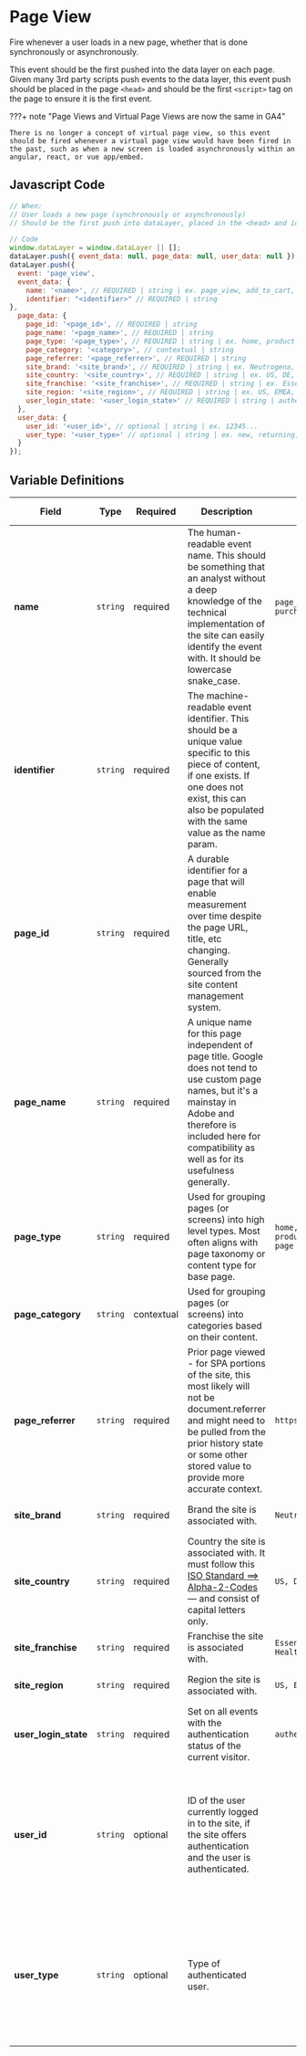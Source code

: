 # Page View

Fire whenever a user loads in a new page, whether that is done synchronously or asynchronously.

This event should be the first pushed into the data layer on each page. Given many 3rd party scripts push events to the data layer, this event push should be placed in the page `<head>` and should be the first `<script>` tag on the page to ensure it is the first event.

???+ note "Page Views and Virtual Page Views are now the same in GA4"

    There is no longer a concept of virtual page view, so this event should be fired whenever a virtual page view would have been fired in the past, such as when a new screen is loaded asynchronously within an angular, react, or vue app/embed.

## Javascript Code

```js
// When:
// User loads a new page (synchronously or asynchronously)
// Should be the first push into dataLayer, placed in the <head> and ideally first <script> on page.

// Code
window.dataLayer = window.dataLayer || [];
dataLayer.push({ event_data: null, page_data: null, user_data: null });  // Clear the previous attributes.
dataLayer.push({
  event: 'page_view',
  event_data: {
    name: '<name>', // REQUIRED | string | ex. page_view, add_to_cart, purchase
    identifier: "<identifier>" // REQUIRED | string
},
  page_data: {
    page_id: '<page_id>', // REQUIRED | string
    page_name: '<page_name>', // REQUIRED | string
    page_type: '<page_type>', // REQUIRED | string | ex. home, product category, product detail, article page
    page_category: '<category>', // contextual | string
    page_referrer: '<page_referrer>', // REQUIRED | string
    site_brand: '<site_brand>', // REQUIRED | string | ex. Neutrogena, OGX, Bebe
    site_country: '<site_country>', // REQUIRED | string | ex. US, DE, AU
    site_franchise: '<site_franchise>', // REQUIRED | string | ex. Essential Health, Skin Health
    site_region: '<site_region>', // REQUIRED | string | ex. US, EMEA, APAC
    user_login_state: '<user_login_state>' // REQUIRED | string | authenticated or anonymous
  },
  user_data: {
    user_id: '<user_id>', // optional | string | ex. 12345...
    user_type: '<user_type>' // optional | string | ex. new, returning, ...
  }
});
```

## Variable Definitions

|Field|Type|Required|Description|Example|Max Len|How to test?|
| --- | --- | --- | --- | --- | --- | --- |
|**name**|`string`|required|The human-readable event name. This should be something that an analyst without a deep knowledge of the technical implementation of the site can easily identify the event with. It should be lowercase snake_case.|`page_view, add_to_cart, purchase`|`100`|Value not null or empty. Length within limit.|
|**identifier**|`string`|required|The machine-readable event identifier. This should be a unique value specific to this piece of content, if one exists. If one does not exist, this can also be populated with the same value as the name param.||`100`|Value not null or empty. Length within limit.|
|**page_id**|`string`|required|A durable identifier for a page that will enable measurement over time despite the page URL, title, etc changing. Generally sourced from the site content management system.||`100`|Value not null or empty. Length within limit.|
|**page_name**|`string`|required|A unique name for this page independent of page title. Google does not tend to use custom page names, but it's a mainstay in Adobe and therefore is included here for compatibility as well as for its usefulness generally.||`100`|Value not null or empty. Length within limit.|
|**page_type**|`string`|required|Used for grouping pages (or screens) into high level types. Most often aligns with page taxonomy or content type for base page.|`home, product category, product detail, article page`|`100`|[List of available values](https://docs.google.com/spreadsheets/d/1laiSuNBb7Y5ZCh7dJpM2T9tF0sR14bPI1wOy_PA9ma8/edit?usp=sharing)|
|**page_category**|`string`|contextual|Used for grouping pages (or screens) into categories based on their content.||`100`|Optional param. No need to test.|
|**page_referrer**|`string`|required|Prior page viewed - for SPA portions of the site, this most likely will not be document.referrer and might need to be pulled from the prior history state or some other stored value to provide more accurate context.|`https://www.neutrogena.com/`||Value is an empty string — or a valid URL address.|
|**site_brand**|`string`|required|Brand the site is associated with.|`Neutrogena, OGX, Bebe`|`100`|[List of available values](https://docs.google.com/spreadsheets/d/1laiSuNBb7Y5ZCh7dJpM2T9tF0sR14bPI1wOy_PA9ma8/edit?usp=sharing)|
|**site_country**|`string`|required|Country the site is associated with. It must follow this [ISO Standard ==> Alpha-2-Codes](https://www.iso.org/iso-3166-country-codes.html) — and consist of capital letters only.|`US, DE, AU`|`2`|Value is a valid 2-letter country ISO code.|
|**site_franchise**|`string`|required|Franchise the site is associated with.|`Essential Health, Skin Health`|`100`|[List of available values](https://docs.google.com/spreadsheets/d/1laiSuNBb7Y5ZCh7dJpM2T9tF0sR14bPI1wOy_PA9ma8/edit?usp=sharing)|
|**site_region**|`string`|required|Region the site is associated with.|`US, EMEA, APAC`|`100`|[List of available values](https://docs.google.com/spreadsheets/d/1laiSuNBb7Y5ZCh7dJpM2T9tF0sR14bPI1wOy_PA9ma8/edit?usp=sharing)|
|**user_login_state**|`string`|required|Set on all events with the authentication status of the current visitor.|`authenticated, anonymous`|`100`|Value is either *authenticated* or *anonymous*|
|**user_id**|`string`|optional|ID of the user currently logged in to the site, if the site offers authentication and the user is authenticated.||`100`|Test only if authentication is available — then, must be a valid ID as string, with length within limit, undefined object is permitted as well.|
|**user_type**|`string`|optional|Type of authenticated user.||`100`|Test only if authentication is available — then, must be a valid type as string, with length within limit, undefined object is permitted as well.|
